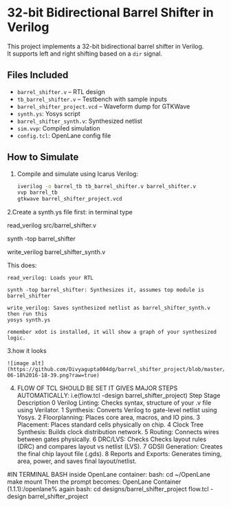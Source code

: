 # 32-bit Bidirectional Barrel Shifter in Verilog

This project implements a 32-bit bidirectional barrel shifter in Verilog.  
It supports left and right shifting based on a `dir` signal.

##  Files Included
- `barrel_shifter.v` – RTL design
- `tb_barrel_shifter.v` – Testbench with sample inputs
- `barrel_shifter_project.vcd` – Waveform dump for GTKWave
- `synth.ys`: Yosys script
- `barrel_shifter_synth.v`: Synthesized netlist
- `sim.vvp`: Compiled simulation
- `config.tcl`: OpenLane config file

## How to Simulate
1. Compile and simulate using Icarus Verilog:
   ```bash
   iverilog -o barrel_tb tb_barrel_shifter.v barrel_shifter.v
   vvp barrel_tb
   gtkwave barrel_shifter_project.vcd
   
2.Create a synth.ys file first:
in terminal type

read_verilog src/barrel_shifter.v

synth -top barrel_shifter

write_verilog barrel_shifter_synth.v

This does:

    read_verilog: Loads your RTL

    synth -top barrel_shifter: Synthesizes it, assumes top module is barrel_shifter

    write_verilog: Saves synthesized netlist as barrel_shifter_synth.v
    then run this
    yosys synth.ys

    remember xdot is installed, it will show a graph of your synthesized logic.
3.how it looks

    ![image alt](https://github.com/Divyagupta004dg/barrel_shifter_project/blob/master/Screenshot%20from%202025-06-18%2016-18-39.png?raw=true)
   

4. FLOW OF TCL SHOULD BE SET IT GIVES MAJOR STEPS AUTOMATICALLY:
   i.e(flow.tcl -design barrel_shifter_project)
Step	Stage	Description
0	Verilog Linting:	Checks syntax, structure of your .v file using Verilator.
1	Synthesis:	Converts Verilog to gate-level netlist using Yosys.
2	Floorplanning:	Places core area, macros, and IO pins.
3	Placement:	Places standard cells physically on chip.
4	Clock Tree Synthesis:	Builds clock distribution network.
5	Routing:	Connects wires between gates physically.
6	DRC/LVS: Checks	Checks layout rules (DRC) and compares layout vs netlist (LVS).
7	GDSII Generation:	Creates the final chip layout file (.gds).
8	Reports and Exports:	Generates timing, area, power, and saves final layout/netlist.

#IN TERMINAL BASH
inside OpenLane container:
bash:
cd ~/OpenLane
make mount
Then the prompt becomes:
OpenLane Container (1.1.1):/openlane%
again bash:
cd designs/barrel_shifter_project
flow.tcl -design barrel_shifter_project





